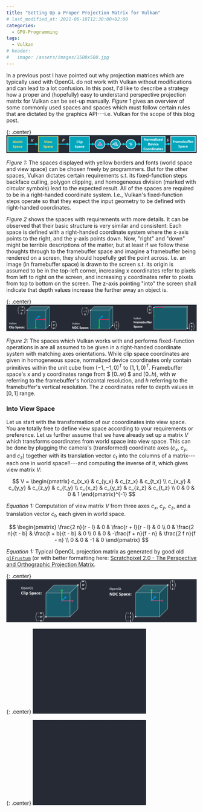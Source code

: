```yaml
---
title: "Setting Up a Proper Projection Matrix for Vulkan"
# last_modified_at: 2021-06-18T12:30:00+02:00
categories:
  - GPU-Programming
tags:
  - Vulkan
# header:
#   image: /assets/images/1500x500.jpg
---
```


In a previous post I have pointed out why projection matrices which are typically used with OpenGL do not work with Vulkan without modifications and can lead to a lot confusion.
In this post, I'd like to describe a strategy how a proper and (hopefully) easy to understand perspective projection matrix for Vulkan can be set-up manually. _Figure 1_ gives an overview of some commonly used spaces and spaces which must follow certain rules that are dictated by the graphics API---i.e. Vulkan for the scope of this blog post.

{: .center}
[![Graphics pipeline, different spaces and operations](/assets/images/different-spaces-some-user-defined.png)](/assets/images/different-spaces-some-user-defined.png)

_Figure 1:_ The spaces displayed with yellow borders and fonts (world space and view space) can be chosen freely by programmers. But for the other spaces, Vulkan dictates certain requirements s.t. its fixed-function steps backface culling, polygon clipping, and homogeneous division (marked with circular symbols) lead to the expected result. All of the spaces are required to be in a right-handed coordinate system. I.e., Vulkan's fixed-function steps operate so that they expect the input geometry to be defined with right-handed coordinates.

_Figure 2_ shows the spaces with requirements with more details. It can be observed that their basic structure is very similar and consistent: Each space is defined with a right-handed coordinate system where the x-axis points to the right, and the y-axis points down. Now, "right" and "down" might be terrible descriptions of the matter, but at least if we follow these thoughts through to the framebuffer space and imagine a framebuffer being rendered on a screen, they should hopefully get the point across. I.e. an image (in framebuffer space) is drawn to the screen s.t. its origin is assumed to be in the top-left corner, increasing x coordinates refer to pixels from left to right on the screen, and increasing y coordinates refer to pixels from top to bottom on the screen. The z-axis pointing "into" the screen shall indicate that depth values increase the further away an object is.

{: .center}
[![Clip Space, Normalized Device Coordinates, and Framebuffer Space in Vulkan](/assets/images/vulkan-spaces.png)](/assets/images/vulkan-spaces.png)

_Figure 2:_ The spaces which Vulkan works with and performs fixed-function operations in are all assumed to be given in a right-handed coordinate system with matching axes orientations. While clip space coordinates are given in homogeneous space, normalized device coordinates only contain primitives within the unit cube from $(-1, -1, 0)^T$ to $(1, 1, 0)^T$. Framebuffer space's x and y coordinates range from $ [0..w) $ and $[0..h)$, with $w$ referring to the framebuffer's horizontal resolution, and $h$ referring to the framebuffer's vertical resolution. The $z$ coordinates refer to depth values in $[0,1]$ range.

### Into View Space

Let us start with the transformation of our cooordinates into view space. You are totally free to define view space according to your requirements or preference. Let us further assume that we have already set up a matrix $V$ which transforms coordinates from world space into view space. This can be done by plugging the camera's (transformed) coordinate axes ($c_x$, $c_y$, and $c_z$) together with its translation vector $c_t$ into the columns of a matrix---each one in world space!!---and computing the inverse of it, which gives view matrix $V$:

$$ V = \begin{pmatrix}
c_{x_x} & c_{y_x} & c_{z_x} & c_{t_x} \\
c_{x_y} & c_{y_y} & c_{z_y} & c_{t_y} \\
c_{x_z} & c_{y_z} & c_{z_z} & c_{t_z} \\
0 & 0 & 0 & 1 
\end{pmatrix}^{-1} $$  

_Equation 1:_ Computation of view matrix $V$ from three axes $c_x$, $c_y$, $c_z$, and a translation vector $c_t$, each given in world space.

$$ \begin{pmatrix}
\frac{2 n}{r - l} & 0 & \frac{r + l}{r - l} & 0 \\
0 & \frac{2 n}{t - b} & \frac{t + b}{t - b} & 0 \\
0 & 0 & -\frac{f + n}{f - n} & \frac{2 f n}{f - n} \\
0 & 0 & -1 & 0 
\end{pmatrix} $$      

_Equation 1:_ Typical OpenGL projection matrix as generated by good old [`glFrustum`](https://www.khronos.org/registry/OpenGL-Refpages/gl2.1/xhtml/glFrustum.xml) (or with better formatting here: [Scratchpixel 2.0 - The Perspective and Orthographic Projection Matrix](https://www.scratchapixel.com/lessons/3d-basic-rendering/perspective-and-orthographic-projection-matrix/opengl-perspective-projection-matrix). 

{: .center}
[![Clip Space and Normalized Device Coordinates details in OpenGL](/assets/images/clip_cube_ndc_cube_opengl.png)](/assets/images/clip_cube_ndc_cube_opengl.png)



{: .center}
[![Flipping the z-axis and flipping the y-axis](/assets/images/inv-z-then-y-fade.gif)](/assets/images/inv-z-then-y-fade.gif)

{: .center}
[![Rotating a right-handed coordinate system](/assets/images/inv-not-but-rot-fade.gif)](/assets/images/inv-not-but-rot-fade.gif)
